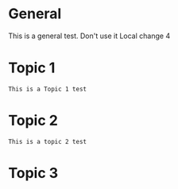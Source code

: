# General
 This is a general test. Don't use it
Local change 4
# Topic 1
	This is a Topic 1 test
# Topic 2
	This is a topic 2 test
# Topic 3
